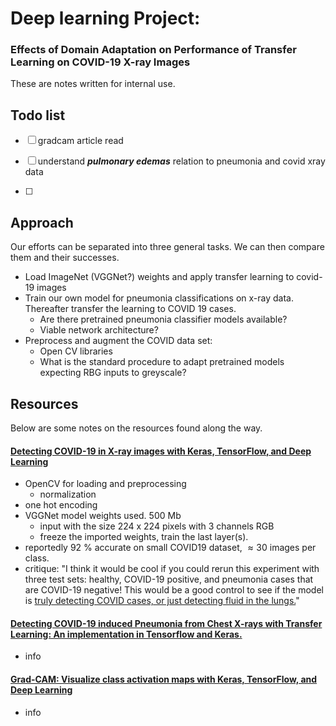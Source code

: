 # Deep learning Project:

### Effects of Domain Adaptation on Performance of Transfer Learning on COVID-19 X-ray Images

These are notes written for internal use. 





## Todo list

- [ ] gradcam article read

- [ ] understand ***pulmonary edemas*** relation to pneumonia and covid xray data

- [ ] 

  



## Approach

Our efforts can be separated into three general tasks. We can then compare them and their successes. 

* Load ImageNet (VGGNet?) weights and apply transfer learning to covid-19 images
* Train our own model for pneumonia classifications on x-ray data. Thereafter transfer the learning to COVID 19 cases.
  * Are there pretrained pneumonia classifier models available?
  * Viable network architecture? 
* Preprocess and  augment the COVID data set: 
  * Open CV libraries 
  * What is the standard procedure to adapt pretrained models expecting RBG inputs to greyscale? 



## Resources

Below are some notes on the resources found along the way. 

#### [Detecting COVID-19 in X-ray images with Keras, TensorFlow, and Deep Learning](https://www.pyimagesearch.com/2020/03/16/detecting-covid-19-in-x-ray-images-with-keras-tensorflow-and-deep-learning/)

* OpenCV for loading and preprocessing 
  * normalization
* one hot encoding 
* VGGNet model weights used. 500 Mb 
  * input with the size 224 x 224 pixels with 3 channels RGB
  * freeze the imported weights, train the last layer(s).
* reportedly 92 % accurate on small COVID19 dataset, $\approx 30$ images per class.
* critique: "I think it would be cool if you could rerun this experiment with three  test sets: healthy, COVID-19 positive, and pneumonia cases that are  COVID-19 negative! This would be a good control to see if the model is  <u>truly detecting COVID cases, or just detecting fluid in the lungs.</u>"



#### [Detecting COVID-19 induced Pneumonia from Chest X-rays with Transfer Learning: An implementation in Tensorflow and Keras.](https://towardsdatascience.com/detecting-covid-19-induced-pneumonia-from-chest-x-rays-with-transfer-learning-an-implementation-311484e6afc1)

* info

#### [Grad-CAM: Visualize class activation maps with Keras, TensorFlow, and Deep Learning](https://www.pyimagesearch.com/2020/03/09/grad-cam-visualize-class-activation-maps-with-keras-tensorflow-and-deep-learning/)

* info 